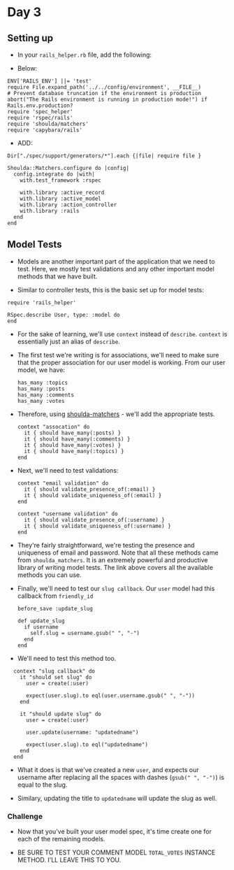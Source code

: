 # Day 3

## Setting up

- In your `rails_helper.rb` file, add the following:

- Below:
```
ENV['RAILS_ENV'] ||= 'test'
require File.expand_path('../../config/environment', __FILE__)
# Prevent database truncation if the environment is production
abort("The Rails environment is running in production mode!") if Rails.env.production?
require 'spec_helper'
require 'rspec/rails'
require 'shoulda/matchers'
require 'capybara/rails'
```

- ADD:
```
Dir["./spec/support/generators/*"].each {|file| require file }

Shoulda::Matchers.configure do |config|
  config.integrate do |with|
    with.test_framework :rspec

    with.library :active_record
    with.library :active_model
    with.library :action_controller
    with.library :rails
  end
end
```

## Model Tests

- Models are another important part of the application that we need to test. Here, we mostly test validations and any other important model methods that we have built.

- Similar to controller tests, this is the basic set up for model tests:

```
require 'rails_helper'

RSpec.describe User, type: :model do
end
```

- For the sake of learning, we'll use `context` instead of `describe`. `context` is essentially just an alias of `describe`.

- The first test we're writing is for associations, we'll need to make sure that the proper association for our user model is working. From our user model, we have:
  ```
  has_many :topics
  has_many :posts
  has_many :comments
  has_many :votes
  ```

- Therefore, using [shoulda-matchers](http://matchers.shoulda.io/docs/v3.1.1/) - we'll add the appropriate tests.

  ```
  context "assocation" do
    it { should have_many(:posts) }
    it { should have_many(:comments) }
    it { should have_many(:votes) }
    it { should have_many(:topics) }
  end
  ```

- Next, we'll need to test validations:

  ```
  context "email validation" do
    it { should validate_presence_of(:email) }
    it { should validate_uniqueness_of(:email) }
  end

  context "username validation" do
    it { should validate_presence_of(:username) }
    it { should validate_uniqueness_of(:username) }
  end
  ```

- They're fairly straightforward, we're testing the presence and uniqueness of email and password. Note that all these methods came from `shoulda_matchers`. It is an extremely powerful and productive library of writing model tests. The link above covers all the available methods you can use.

- Finally, we'll need to test our `slug callback`. Our `user` model had this callback from `friendly_id`

  ```
  before_save :update_slug

  def update_slug
    if username
      self.slug = username.gsub(" ", "-")
    end
  end
  ```

- We'll need to test this method too.

```
  context "slug callback" do
    it "should set slug" do
      user = create(:user)

      expect(user.slug).to eql(user.username.gsub(" ", "-"))
    end

    it "should update slug" do
      user = create(:user)

      user.update(username: "updatedname")

      expect(user.slug).to eql("updatedname")
    end
  end
```

- What it does is that we've created a new `user`, and expects our username after replacing all the spaces with dashes (`gsub(" ", "-")`) is equal to the slug.

- Similary, updating the title to `updatedname` will update the slug as well.

### Challenge

- Now that you've built your user model spec, it's time create one for each of the remaining models.

- BE SURE TO TEST YOUR COMMENT MODEL `TOTAL_VOTES` INSTANCE METHOD. I'LL LEAVE THIS TO YOU.
